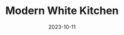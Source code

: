 ---
title: Modern White Kitchen
description: A simple white kitchen.
date: 2023-10-11
relatedPosts: ["post-1"]
image:
  url: "/images/gray_white_kitchen.jpg"
  alt: "a gray and white kitchen"
   
---